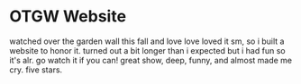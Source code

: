 # OTGW Website

watched over the garden wall this fall and love love loved it sm, so i built a website to honor it. turned out a bit longer than i expected but i had fun so it's alr. go watch it if you can! great show, deep, funny, and almost made me cry. five stars.
